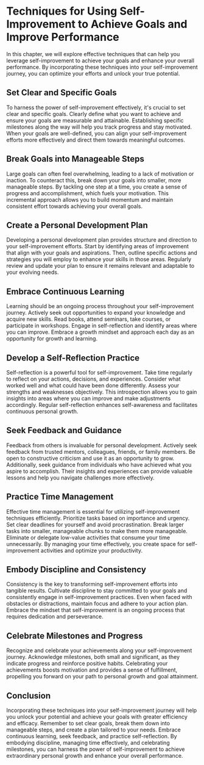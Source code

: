 Techniques for Using Self-Improvement to Achieve Goals and Improve Performance
=========================================================================================

In this chapter, we will explore effective techniques that can help you leverage self-improvement to achieve your goals and enhance your overall performance. By incorporating these techniques into your self-improvement journey, you can optimize your efforts and unlock your true potential.

**Set Clear and Specific Goals**
--------------------------------

To harness the power of self-improvement effectively, it's crucial to set clear and specific goals. Clearly define what you want to achieve and ensure your goals are measurable and attainable. Establishing specific milestones along the way will help you track progress and stay motivated. When your goals are well-defined, you can align your self-improvement efforts more effectively and direct them towards meaningful outcomes.

**Break Goals into Manageable Steps**
-------------------------------------

Large goals can often feel overwhelming, leading to a lack of motivation or inaction. To counteract this, break down your goals into smaller, more manageable steps. By tackling one step at a time, you create a sense of progress and accomplishment, which fuels your motivation. This incremental approach allows you to build momentum and maintain consistent effort towards achieving your overall goals.

**Create a Personal Development Plan**
--------------------------------------

Developing a personal development plan provides structure and direction to your self-improvement efforts. Start by identifying areas of improvement that align with your goals and aspirations. Then, outline specific actions and strategies you will employ to enhance your skills in those areas. Regularly review and update your plan to ensure it remains relevant and adaptable to your evolving needs.

**Embrace Continuous Learning**
-------------------------------

Learning should be an ongoing process throughout your self-improvement journey. Actively seek out opportunities to expand your knowledge and acquire new skills. Read books, attend seminars, take courses, or participate in workshops. Engage in self-reflection and identify areas where you can improve. Embrace a growth mindset and approach each day as an opportunity for growth and learning.

**Develop a Self-Reflection Practice**
--------------------------------------

Self-reflection is a powerful tool for self-improvement. Take time regularly to reflect on your actions, decisions, and experiences. Consider what worked well and what could have been done differently. Assess your strengths and weaknesses objectively. This introspection allows you to gain insights into areas where you can improve and make adjustments accordingly. Regular self-reflection enhances self-awareness and facilitates continuous personal growth.

**Seek Feedback and Guidance**
------------------------------

Feedback from others is invaluable for personal development. Actively seek feedback from trusted mentors, colleagues, friends, or family members. Be open to constructive criticism and use it as an opportunity to grow. Additionally, seek guidance from individuals who have achieved what you aspire to accomplish. Their insights and experiences can provide valuable lessons and help you navigate challenges more effectively.

**Practice Time Management**
----------------------------

Effective time management is essential for utilizing self-improvement techniques efficiently. Prioritize tasks based on importance and urgency. Set clear deadlines for yourself and avoid procrastination. Break larger tasks into smaller, manageable chunks to make them more manageable. Eliminate or delegate low-value activities that consume your time unnecessarily. By managing your time effectively, you create space for self-improvement activities and optimize your productivity.

**Embody Discipline and Consistency**
-------------------------------------

Consistency is the key to transforming self-improvement efforts into tangible results. Cultivate discipline to stay committed to your goals and consistently engage in self-improvement practices. Even when faced with obstacles or distractions, maintain focus and adhere to your action plan. Embrace the mindset that self-improvement is an ongoing process that requires dedication and perseverance.

**Celebrate Milestones and Progress**
-------------------------------------

Recognize and celebrate your achievements along your self-improvement journey. Acknowledge milestones, both small and significant, as they indicate progress and reinforce positive habits. Celebrating your achievements boosts motivation and provides a sense of fulfillment, propelling you forward on your path to personal growth and goal attainment.

**Conclusion**
--------------

Incorporating these techniques into your self-improvement journey will help you unlock your potential and achieve your goals with greater efficiency and efficacy. Remember to set clear goals, break them down into manageable steps, and create a plan tailored to your needs. Embrace continuous learning, seek feedback, and practice self-reflection. By embodying discipline, managing time effectively, and celebrating milestones, you can harness the power of self-improvement to achieve extraordinary personal growth and enhance your overall performance.
